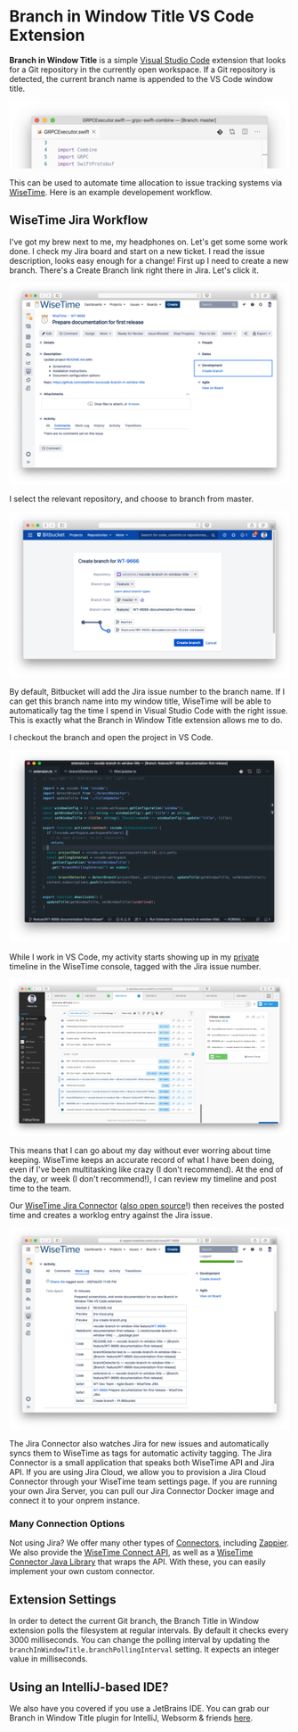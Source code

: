 # Branch in Window Title VS Code Extension

**Branch in Window Title** is a simple [Visual Studio Code](https://code.visualstudio.com) extension that looks for a Git repository in the currently open workspace. If a Git repository is detected, the current branch name is appended to the VS Code window title.

![VS Code Window Title](doc/resources/window-title.png)

This can be used to automate time allocation to issue tracking systems via [WiseTime](https://wisetime.com). Here is an example developement workflow.

## WiseTime Jira Workflow

I've got my brew next to me, my headphones on. Let's get some some work done. I check my Jira board and start on a new ticket. I read the issue description, looks easy enough for a change! First up I need to create a new branch. There's a Create Branch link right there in Jira. Let's click it.

![Jira Issue](doc/resources/jira-issue.png)

I select the relevant repository, and choose to branch from master.

![Create Git Branch from Jira](doc/resources/jira-create-branch.png)

By default, Bitbucket will add the Jira issue number to the branch name. If I can get this branch name into my window title, WiseTime will be able to automatically tag the time I spend in Visual Studio Code with the right issue. This is exactly what the Branch in Window Title extension allows me to do.

I checkout the branch and open the project in VS Code.

![Git Branch in VS Code Window Title](doc/resources/vscode-branch-in-window-title.png)

While I work in VS Code, my activity starts showing up in my [private](https://wisetime.com/privacy-by-design/) timeline in the WiseTime console, tagged with the Jira issue number.

![Time Automatically Tagged in WiseTime Console](doc/resources/wisetime-console.png)

This means that I can go about my day without ever worring about time keeping. WiseTime keeps an accurate record of what I have been doing, even if I've been multitasking like crazy (I don't recommend). At the end of the day, or week (I don't recommend!), I can review my timeline and post time to the team.

Our [WiseTime Jira Connector](https://wisetime.com/jira/) ([also open source](https://github.com/wisetime-io/wisetime-jira-connector)!) then receives the posted time and creates a worklog entry against the Jira issue.

![Time Posted to Jira Worklog](doc/resources/jira-worklog.png)

The Jira Connector also watches Jira for new issues and automatically syncs them to WiseTime as tags for automatic activity tagging. The Jira Connector is a small application that speaks both WiseTime API and Jira API. If you are using Jira Cloud, we allow you to provision a Jira Cloud Connector through your WiseTime team settings page. If you are running your own Jira Server, you can pull our Jira Connector Docker image and connect it to your onprem instance.

### Many Connection Options

Not using Jira? We offer many other types of [Connectors](https://wisetime.com/connectors/), including [Zappier](https://wisetime.com/zapier/). We also provide the [WiseTime Connect API](https://wisetime.com/docs/connect/), as well as a [WiseTime Connector Java Library](https://github.com/wisetime-io/wisetime-connector-java) that wraps the API. With these, you can easily implement your own custom connector.

## Extension Settings

In order to detect the current Git branch, the Branch Title in Window extension polls the filesystem at regular intervals. By default it checks every 3000 milliseconds. You can change the polling interval by updating the `branchInWindowTitle.branchPollingInterval` setting. It expects an integer value in milliseconds.

## Using an IntelliJ-based IDE?

We also have you covered if you use a JetBrains IDE. You can grab our Branch in Window Title plugin for IntelliJ, Websorm & friends [here](https://plugins.jetbrains.com/plugin/9675-branch-in-window-title).
